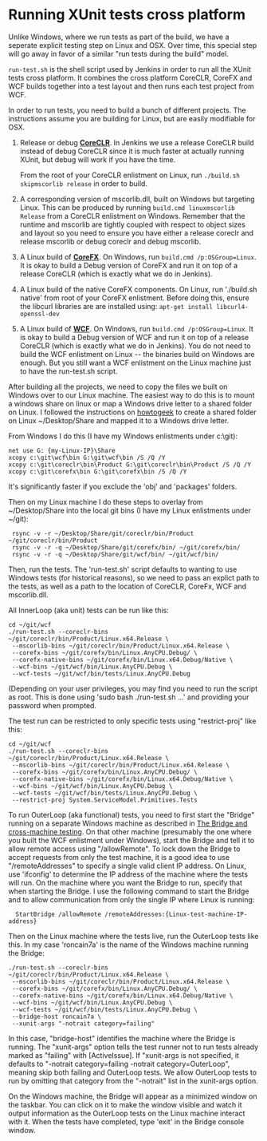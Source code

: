 # Running XUnit tests cross platform

Unlike Windows, where we run tests as part of the build, we have a seperate
explicit testing step on Linux and OSX.  Over time, this special step will go
away in favor of a similar "run tests during the build" model.

`run-test.sh` is the shell script used by Jenkins in order to run all the XUnit
tests cross platform. It combines the cross platform CoreCLR, CoreFX and WCF builds
together into a test layout and then runs each test project from WCF.

In order to run tests, you need to build a bunch of different projects.  The
instructions assume you are building for Linux, but are easily modifiable for OSX.

1. Release or debug [**CoreCLR**](https://github.com/dotnet/coreclr).  In Jenkins we use a release CoreCLR build instead
   of debug CoreCLR since it is much faster at actually running XUnit, but debug
   will work if you have the time.

   From the root of your CoreCLR enlistment on Linux, run `./build.sh skipmscorlib release` in
   order to build.
   
   
2. A corresponding version of mscorlib.dll, built on Windows but targeting
   Linux.  This can be produced by running `build.cmd linuxmscorlib Release` from
   a CoreCLR enlistment on Windows.  Remember that the runtime and mscorlib are
   tightly coupled with respect to object sizes and layout so you need to ensure
   you have either a release coreclr and release mscorlib or debug coreclr and
   debug mscorlib.
   
   
3. A Linux build of [**CoreFX**](https://github.com/dotnet/corefx).  On Windows, run `build.cmd /p:OSGroup=Linux`.  It
   is okay to build a Debug version of CoreFX and run it on top of a release
   CoreCLR (which is exactly what we do in Jenkins).
   
   
4. A Linux build of the native CoreFX components.  On Linux, run './build.sh native' from
   root of your CoreFX enlistment.  Before doing this, ensure the libcurl
   libraries are are installed using:
   `apt-get install libcurl4-openssl-dev`
   
   
5. A Linux build of [**WCF**](https://github.com/dotnet/wcf).  On Windows, run `build.cmd /p:OSGroup=Linux`. It
   is okay to build a Debug version of WCF and run it on top of a release
   CoreCLR (which is exactly what we do in Jenkins).  You do not need to build
   the WCF enlistment on Linux -- the binaries build on Windows are enough. But
   you still want a WCF enlistment on the Linux machine just to have the
   run-test.sh script.


After building all the projects, we need to copy the files we built on Windows
over to our Linux machine.  The easiest way to do this is to mount a windows
share on linux or  map a Windows drive letter to a shared folder on Linux.
I followed the instructions on [howtogeek](http://www.howtogeek.com/176471/how-to-share-files-between-windows-and-linux/)
to create a shared folder on Linux ~/Desktop/Share and mapped it to a Windows drive letter.

From Windows I do this (I have my Windows enlistments under c:\git):

```
net use G: {my-Linux-IP}\Share
xcopy c:\git\wcf\bin G:\git\wcf\bin /S /Q /Y
xcopy c:\git\coreclr\bin\Product G:\git\coreclr\bin\Product /S /Q /Y
xcopy c:\git\corefx\bin G:\git\corefx\bin /S /Q /Y
```

It's significantly faster if you exclude the 'obj' and 'packages' folders.

Then on my Linux machine I do these steps to overlay from ~/Desktop/Share
into the local git bins (I have my Linux enlistments under ~/git):

```
 rsync -v -r ~/Desktop/Share/git/coreclr/bin/Product ~/git/coreclr/bin/Product
 rsync -v -r -q ~/Desktop/Share/git/corefx/bin/ ~/git/corefx/bin/
 rsync -v -r -q ~/Desktop/Share/git/wcf/bin/ ~/git/wcf/bin/ 
```

Then, run the tests.  The 'run-test.sh' script defaults to wanting to use Windows tests (for
historical reasons), so we need to pass an explict path to the tests, as well as
a path to the location of CoreCLR, CoreFx, WCF and mscorlib.dll.

All InnerLoop (aka unit) tests can be run like this:

```
cd ~/git/wcf
./run-test.sh --coreclr-bins ~/git/coreclr/bin/Product/Linux.x64.Release \
 --mscorlib-bins ~/git/coreclr/bin/Product/Linux.x64.Release \
 --corefx-bins ~/git/corefx/bin/Linux.AnyCPU.Debug/ \
 --corefx-native-bins ~/git/corefx/bin/Linux.x64.Debug/Native \
 --wcf-bins ~/git/wcf/bin/Linux.AnyCPU.Debug \
 --wcf-tests ~/git/wcf/bin/tests/Linux.AnyCPU.Debug
```

(Depending on your user privileges, you may find you need to run the script as root.  This is done using 'sudo bash ./run-test.sh ...' and providing your password when prompted.

The test run can be restricted to only specific tests using "restrict-proj" like this:

```
cd ~/git/wcf
./run-test.sh --coreclr-bins ~/git/coreclr/bin/Product/Linux.x64.Release \
 --mscorlib-bins ~/git/coreclr/bin/Product/Linux.x64.Release \
 --corefx-bins ~/git/corefx/bin/Linux.AnyCPU.Debug/ \
 --corefx-native-bins ~/git/corefx/bin/Linux.x64.Debug/Native \
 --wcf-bins ~/git/wcf/bin/Linux.AnyCPU.Debug \
 --wcf-tests ~/git/wcf/bin/tests/Linux.AnyCPU.Debug \
 --restrict-proj System.ServiceModel.Primitives.Tests
```

To run OuterLoop (aka functional) tests, you need to first start the "Bridge" running on a separate Windows
machine as described in [The Bridge and cross-machine testing](https://github.com/dotnet/wcf/blob/master/Documentation/cross-machine-test-guide.md).
On that other machine (presumably the one where you built the WCF enlistment under Windows), start the Bridge and tell it to allow remote access using "/allowRemote".  To lock down the Bridge
to accept requests from only the test machine, it is a good idea to use "/remoteAddresses" to specify a single valid client
IP address. On Linux, use 'ifconfig' to determine the IP address of the machine where the tests will run.
On the machine where you want the Bridge to run, specify that when starting the Bridge.  I use the following command to start the Bridge and to allow communication from only the single IP where Linux is running:

```
  StartBridge /allowRemote /remoteAddresses:{Linux-test-machine-IP-address}
```

Then on the Linux machine where the tests live, run the OuterLoop tests like this.  In my case 'roncain7a' is the name of the Windows machine running the Bridge:

```
./run-test.sh --coreclr-bins ~/git/coreclr/bin/Product/Linux.x64.Release \
 --mscorlib-bins ~/git/coreclr/bin/Product/Linux.x64.Release \
 --corefx-bins ~/git/corefx/bin/Linux.AnyCPU.Debug/ \
 --corefx-native-bins ~/git/corefx/bin/Linux.x64.Debug/Native \
 --wcf-bins ~/git/wcf/bin/Linux.AnyCPU.Debug \
 --wcf-tests ~/git/wcf/bin/tests/Linux.AnyCPU.Debug \
 --bridge-host roncain7a \
 --xunit-args "-notrait category=failing"
```

In this case, "bridge-host" identifies the machine where the Bridge is running.  The "xunit-args" option tells the test runner
not to run tests already marked as "failing" with [ActiveIssue].  If "xunit-args is not specified, it defaults to
"-notrait category=failing -notrait category=OuterLoop", meaning skip both failing and OuterLoop tests.  We allow OuterLoop
tests to run by omitting that category from the "-notrait" list in the xunit-args option.

On the Windows machine, the Bridge will appear as a minimized window on the taskbar.  You can click on it to make the window visible and watch it output information as the OuterLoop tests on the Linux machine interact with it. When the tests have completed, type 'exit' in the Bridge console window.